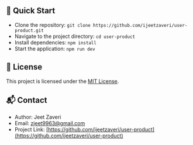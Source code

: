 
## 🚀 Quick Start

- Clone the repository: `git clone https://github.com/ijeetzaveri/user-product.git`
- Navigate to the project directory: `cd user-product`
- Install dependencies: `npm install`
- Start the application: `npm run dev`

## 📝 License

This project is licensed under the [MIT License](https://opensource.org/licenses/MIT).

## 📬 Contact

- Author: Jeet Zaveri
- Email: zjeet9963@gmail.com
- Project Link: [https://github.com/ijeetzaveri/user-product](https://github.com/ijeetzaveri/user-product)